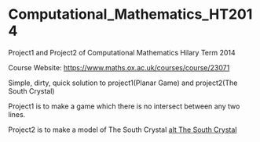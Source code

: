 Computational_Mathematics_HT2014
================================

Project1 and Project2 of Computational Mathematics Hilary Term 2014

Course Website: https://www.maths.ox.ac.uk/courses/course/23071

Simple, dirty, quick solution to project1(Planar Game) and project2(The South Crystal)

Project1 is to make a game which there is no intersect between any two lines.

Project2 is to make a model of The South Crystal
[alt The South Crystal](http://s0.geograph.org.uk/geophotos/03/65/77/3657795_719a1d02.jpg)
